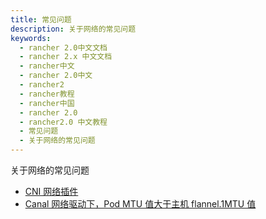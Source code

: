 ```yaml
---
title: 常见问题
description: 关于网络的常见问题
keywords:
  - rancher 2.0中文文档
  - rancher 2.x 中文文档
  - rancher中文
  - rancher 2.0中文
  - rancher2
  - rancher教程
  - rancher中国
  - rancher 2.0
  - rancher2.0 中文教程
  - 常见问题
  - 关于网络的常见问题
---
```


关于网络的常见问题

- [CNI 网络插件](/docs/faq/networking/cni-providers/_index)
- [Canal 网络驱动下，Pod MTU 值大于主机 flannel.1MTU 值](/docs/faq/networking/mtu/_index)
